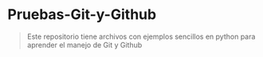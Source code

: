 # Pruebas-Git-y-Github

> Este repositorio tiene archivos con ejemplos sencillos en python para aprender el manejo de Git y Github


